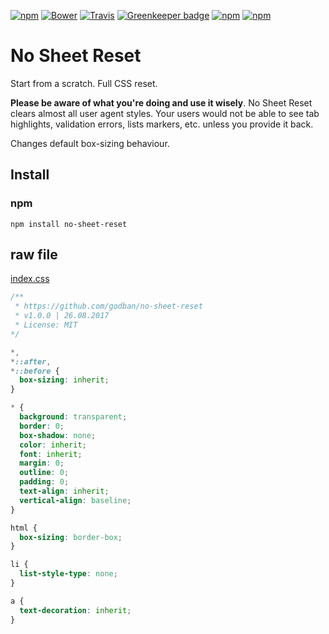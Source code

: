 [![npm](https://img.shields.io/npm/v/no-sheet-reset.svg?maxAge=2592000)](https://www.npmjs.com/package/no-sheet-reset)
[![Bower](https://img.shields.io/bower/v/no-sheet-reset.svg?maxAge=2592000)](https://github.com/godban/no-sheet-reset)
[![Travis](https://img.shields.io/travis/godban/no-sheet-reset.svg?maxAge=2592000)](https://travis-ci.org/godban/no-sheet-reset)
[![Greenkeeper badge](https://badges.greenkeeper.io/godban/no-sheet-reset.svg)](https://greenkeeper.io/)
[![npm](https://img.shields.io/npm/dt/no-sheet-reset.svg?maxAge=2592000)](https://www.npmjs.com/package/no-sheet-reset)
[![npm](https://img.shields.io/npm/dm/no-sheet-reset.svg?maxAge=2592000)](https://www.npmjs.com/package/no-sheet-reset)

# No Sheet Reset

Start from a scratch. Full CSS reset.

**Please be aware of what you're doing and use it wisely**.
No Sheet Reset clears almost all user agent styles. Your users would not be able to see tab highlights, validation errors, lists markers, etc. unless you provide it back.

Changes default box-sizing behaviour.

## Install

### npm

```
npm install no-sheet-reset
```

## raw file

[index.css](https://raw.githubusercontent.com/godban/no-sheet-reset/master/index.css)


```css
/**
 * https://github.com/godban/no-sheet-reset
 * v1.0.0 | 26.08.2017
 * License: MIT
*/

*,
*::after,
*::before {
  box-sizing: inherit;
}

* {
  background: transparent;
  border: 0;
  box-shadow: none;
  color: inherit;
  font: inherit;
  margin: 0;
  outline: 0;
  padding: 0;
  text-align: inherit;
  vertical-align: baseline;
}

html {
  box-sizing: border-box;
}

li {
  list-style-type: none;
}

a {
  text-decoration: inherit;
}
```
